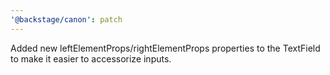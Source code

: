 ```yaml
---
'@backstage/canon': patch
---
```


Added new leftElementProps/rightElementProps properties to the TextField to make it easier to accessorize inputs.
